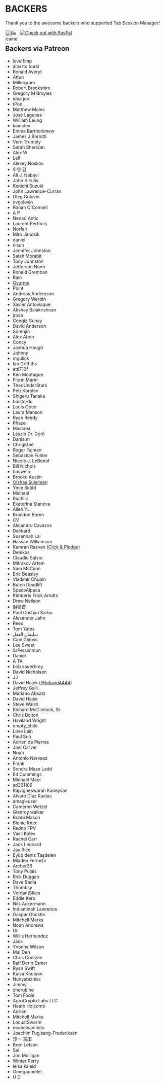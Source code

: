 # BACKERS

Thank you to the awesome backers who supported Tab Session Manager!

[<img src=https://c5.patreon.com/external/logo/become_a_patron_button.png alt="Became a patreon" height="44px" align="left">](https://www.patreon.com/sienori)
[<img src="other/promotion/badges/paypal.png" alt="Check out with PayPal">](https://www.paypal.me/sienoriExt)

## Backers via Patreon
- level1imp
- alberto bursi
- Ronald Averyt
- Attun
- Millergram
- Robert Brookshire
- Gregory M Broyles
- idea jon
- tPod
- Matthew Moles
- José Lagunas
- William Leung
- kamidev
- Emma Bartholomew
- James J Boriotti
- Vern Trumbly
- Sarah Sheridan
- Alex W
- Leif
- Alexey Noskov
- 아영 김
- Ali J. Nabavi
- John Kirkilis
- Kenichi Suzuki
- John Lawrence-Curran
- Oleg Golovin
- ovgolovin
- Ronan O'Connell
- A P
- Nenad Antic
- Laurent Perthuis
- Norfair
- Miro Janosik
- daniel
- nlsun
- Jennifer Johnston
- Salah Morabit
- Tony Johnston
- Jefferson Nunn
- Ronald Gremban
- Rain
- [Gyurme](https://github.com/gpg-dev)
- Point
- Andreas Andersson
- Gregory Werbin
- Xavier Antoviaque
- Akshay Balakrishnan
- jrosa
- Cengiz Gunay
- David Anderson
- Sorenjin
- Alex Abdo
- Concy
- Joshua Hough
- Johnny
- mgulick  
- Ian Griffiths
- atti710f
- Ken Montague
- Florin Marin
- TheoUnderStars
- Petr Korolev
- Shigeru Tanaka
- boistordu 
- Louis Opter
- Laura Manson
- Ryan Reedy
- Phaze
- Максим
- László Dr. Gerő
- Dania.m 
- ChrigiGee
- Roger Fajman
- Sebastian Fohler
- Nicole J. LeBoeuf
- Bill Nichols
- baswein
- Brooke Austin
- [Olzhas Suleimen](https://github.com/ykmnkmi)
- Ymje Sköld
- Michael
- Ruchira
- Ekaterina Staneva
- Allen.YL
- Brandon Boren
- CV
- Alejandro Cavazos
- Deckard
- Susannah Lai
- Hassan Williamson
- Kamran Razvan ([Click & Pledge](https://clickandpledge.com/))
- Denikos
- Claudio Salvio
- Mitrakov Artem
- Sam McCann
- Eric Beasley
- Vladimir Chupin
- Butch Deadlift
- SpaceAlpaca
- Kimberly Frick Arndts
- Drew Neilson
- 魁獵首
- Paul Cristian Sarbu
- Alexander Jahn
- Reed
- Tom Yates
- سليمان العقل
- Cani Glauss
- Lee Sweet
- SrPersimmon
- Daniel
- A TA
- bob sauerbrey
- David Nicholson
- JJ
- David Hajek ([@hdavid4444](https://mobile.twitter.com/hdavid4444))
- Jeffrey Galli
- Mariano Absatz
- David Hajek
- Steve Walsh
- Richard McClintock, Sr.
- Chris Bolton 
- Haviland Wright
- empty_child
- Love Lain
- Paul Suh
- Adrien de Pierres
- Joel Carver
- Noah
- Antonio Narvaez
- Frank
- Sondra Maze Ladd
- Ed Cummings
- Michael Maor
- sd361106
- Rajvigneswaran Kaneysan
- Alvaro Díaz Ruelas
- amagikuser
- Cameron Wetzel
- Glenroy walker
- Bobbi Mason
- Bionic Knee
- Redno FPV
- Vasil Kolev
- Rachel Carr
- Jack Leonard
- Jay Rice
- Eyüp deniz Taşdelen
- Mladen Fernežir
- Archer36
- Tony Pujals
- Rick Duggan
- Dave Badia
- Thumbsy
- VerdantSkies
- Eddie Kero
- Nils Ackermann
- Indiaminah Lawrence
- Gaspar Ghostie
- Mitchell Marks
- Noah Andrews
- Oli
- Willis Hernandez
- Jack
- Yvonne Wilson
- Mal Den
- Chris Coetzee
- Raif Derin Esmer
- Ryan Swift
- Kaisa Knutson
- Nunyabizniss
- Jimmy
- cherubino
- Tom Fools
- AgroCrypto Labs LLC
- Heath Holcomb
- Adrian
- Mitchell Marks
- LocustSwarm
- mumeiyamibito
- Joachim Fuglsang-Frederiksen
- 淳一 吉田
- Bren Letson
- Sai
- Jon Mulligan
- Winter Perry
- leisa kaleid
- Omegaomelet
- U D
